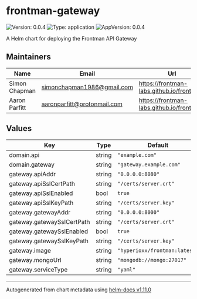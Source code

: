 # frontman-gateway

![Version: 0.0.4](https://img.shields.io/badge/Version-0.0.4-informational?style=flat-square) ![Type: application](https://img.shields.io/badge/Type-application-informational?style=flat-square) ![AppVersion: 0.0.4](https://img.shields.io/badge/AppVersion-0.0.4-informational?style=flat-square)

A Helm chart for deploying the Frontman API Gateway

## Maintainers

| Name | Email | Url |
| ---- | ------ | --- |
| Simon Chapman | <simonchapman1986@gmail.com> | <https://frontman-labs.github.io/frontman/> |
| Aaron Parfitt | <aaronparfitt@protonmail.com> | <https://frontman-labs.github.io/frontman/> |

## Values

| Key | Type | Default | Description |
|-----|------|---------|-------------|
| domain.api | string | `"example.com"` |  |
| domain.gateway | string | `"gateway.example.com"` |  |
| gateway.apiAddr | string | `"0.0.0.0:8080"` |  |
| gateway.apiSslCertPath | string | `"/certs/server.crt"` |  |
| gateway.apiSslEnabled | bool | `true` |  |
| gateway.apiSslKeyPath | string | `"/certs/server.key"` |  |
| gateway.gatewayAddr | string | `"0.0.0.0:8000"` |  |
| gateway.gatewaySslCertPath | string | `"/certs/server.crt"` |  |
| gateway.gatewaySslEnabled | bool | `true` |  |
| gateway.gatewaySslKeyPath | string | `"/certs/server.key"` |  |
| gateway.image | string | `"hyperioxx/frontman:latest"` |  |
| gateway.mongoUrl | string | `"mongodb://mongo:27017"` |  |
| gateway.serviceType | string | `"yaml"` |  |

----------------------------------------------
Autogenerated from chart metadata using [helm-docs v1.11.0](https://github.com/norwoodj/helm-docs/releases/v1.11.0)
